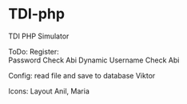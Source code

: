 TDI-php
=======

TDI PHP Simulator

ToDo:
Register:  
    Password Check                      Abi
    Dynamic Username Check              Abi
    
Config:
    read file and save to database      Viktor
    
Icons:
    Layout                              Anil, Maria